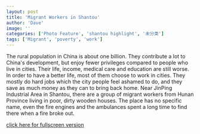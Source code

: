 ```yaml
---
layout: post
title: 'Migrant Workers in Shantou'
author: 'Dave'
image: ''
categories: ['Photo Feature', 'shantou highlight', '未分类']
tags: ['Migrant', 'poverty', 'work']
---
```


The rural population in China is about one billion. They contribute a lot to China's development, but enjoy fewer privileges compared to people who live in cities. Their life, income, medical care and education are still worse. In order to have a better life, most of them choose to work in cities. They mostly do hard jobs which the city people feel ashamed to do, and they save as much money as they can to bring back home. Near JinPing Industrial Area in Shantou, there are a group of migrant workers from Hunan Province living in poor, dirty wooden houses. The place has no specific name, even the fire engines and the ambulances spent a long time to find there when a fire broke out.



[click here for fullscreen version](http://picasaweb.google.com/myshantou/MigrantWorkersInShantou#slideshow/5324943649111248434)